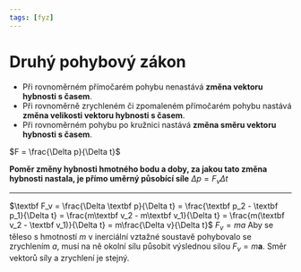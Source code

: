 ```yaml
---
tags: [fyz]
---
```

# Druhý pohybový zákon
- Při rovnoměrném přímočarém pohybu nenastává **změna vektoru hybnosti s časem**.
- Při rovnoměrně zrychleném či zpomaleném přímočarém pohybu nastává **změna velikosti vektoru hybnosti s časem**.
- Při rovnoměrném pohybu po kružnici nastává **změna směru vektoru hybnosti s časem**.

$F = \frac{\Delta p}{\Delta t}$

**Poměr změny hybnosti hmotného bodu a doby, za jakou tato změna hybnosti nastala, je přímo uměrný působící síle**
$\Delta p = F_v\Delta t$

---
$\textbf F_v = \frac{\Delta \textbf p}{\Delta t} = \frac{\textbf p_2 - \textbf p_1}{\Delta t} = \frac{m\textbf v_2 - m\textbf v_1}{\Delta t} = \frac{m(\textbf v_2 - \textbf v_1)}{\Delta t} = m\frac{\Delta v}{\Delta t}$
$F_v = ma$
Aby se těleso s hmotností $m$ v inerciální vztažné soustavě pohybovalo se zrychlením $a$, musí na ně okolní sílu působit výslednou silou $F_v = m\textbf{a}$. Směr vektorů síly a zrychlení je stejný.